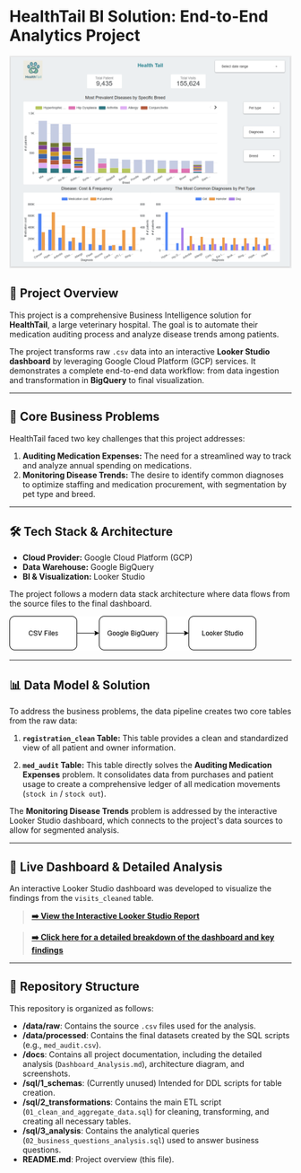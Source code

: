 # HealthTail BI Solution: End-to-End Analytics Project

![Dashboard Preview](docs/dashboard_preview.png)

## 📄 Project Overview

This project is a comprehensive Business Intelligence solution for **HealthTail**, a large veterinary hospital. The goal is to automate their medication auditing process and analyze disease trends among patients.

The project transforms raw `.csv` data into an interactive **Looker Studio dashboard** by leveraging Google Cloud Platform (GCP) services. It demonstrates a complete end-to-end data workflow: from data ingestion and transformation in **BigQuery** to final visualization.

---

## 🚀 Core Business Problems

HealthTail faced two key challenges that this project addresses:

1.  **Auditing Medication Expenses:** The need for a streamlined way to track and analyze annual spending on medications.
2.  **Monitoring Disease Trends:** The desire to identify common diagnoses to optimize staffing and medication procurement, with segmentation by pet type and breed.

---

## 🛠️ Tech Stack & Architecture

* **Cloud Provider:** Google Cloud Platform (GCP)
* **Data Warehouse:** Google BigQuery
* **BI & Visualization:** Looker Studio

The project follows a modern data stack architecture where data flows from the source files to the final dashboard.

![Architecture](docs/architecture.png)

---

## 📊 Data Model & Solution

To address the business problems, the data pipeline creates two core tables from the raw data:

1.  **`registration_clean` Table:** This table provides a clean and standardized view of all patient and owner information.

2.  **`med_audit` Table:** This table directly solves the **Auditing Medication Expenses** problem. It consolidates data from purchases and patient usage to create a comprehensive ledger of all medication movements (`stock in` / `stock out`).

The **Monitoring Disease Trends** problem is addressed by the interactive Looker Studio dashboard, which connects to the project's data sources to allow for segmented analysis.

---

## 🔗 Live Dashboard & Detailed Analysis

An interactive Looker Studio dashboard was developed to visualize the findings from the `visits_cleaned` table.

> **[➡️ View the Interactive Looker Studio Report](СЮДА_ВСТАВЬТЕ_ВАШУ_ССЫЛКУ)**

> **[➡️ Click here for a detailed breakdown of the dashboard and key findings](docs/Dashboard_Analysis.md)**

---

## 📂 Repository Structure

This repository is organized as follows:

* **/data/raw**: Contains the source `.csv` files used for the analysis.
* **/data/processed**: Contains the final datasets created by the SQL scripts (e.g., `med_audit.csv`).
* **/docs**: Contains all project documentation, including the detailed analysis (`Dashboard_Analysis.md`), architecture diagram, and screenshots.
* **/sql/1_schemas**: (Currently unused) Intended for DDL scripts for table creation.
* **/sql/2_transformations**: Contains the main ETL script (`01_clean_and_aggregate_data.sql`) for cleaning, transforming, and creating all necessary tables.
* **/sql/3_analysis**: Contains the analytical queries (`02_business_questions_analysis.sql`) used to answer business questions.
* **README.md**: Project overview (this file).
